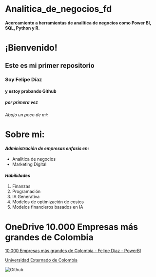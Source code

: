 # Analitica_de_negocios_fd
#### Acercamiento a herramientas de analítica de negocios como Power BI, SQL, Python y R.

# ¡Bienvenido!
## Este es mi primer repositorio
### Soy Felipe Díaz
#### y estoy probando Github
##### por primera vez
###### Abajo un poco de mi:

# **Sobre mi:**

#### *Administración de empresas enfasis en:*
* Analitica de negocios
* Marketing Digital

####  *Habilidades*
1. Finanzas
2. Programación
3. IA Generativa
4. Modelos de optimización de costos
5. Modelos financieros basados en IA

# OneDrive 10.000 Empresas más grandes de Colombia
[10.000 Empresas más grandes de Colombia - Felipe Díaz - PowerBI](https://uexternadoedu-my.sharepoint.com/:u:/g/personal/felipe_diaz01_est_uexternado_edu_co/EUPlhPBnHDxDiBHbEsG_ZwsBpvhTPiYm8J0VQRRg_NcPQg)

[Universidad Externado de Colombia](https://www.uexternado.edu.co/administracion-de-empresas/)

![Github](https://wolksoftcr.com/wp-content/uploads/2023/06/nueve-de-cada-diez-programadores-usan-ia-una-encuesta-de-github-muestra-como-lo-raro-precisamente-es-no-usarla.jpg)

